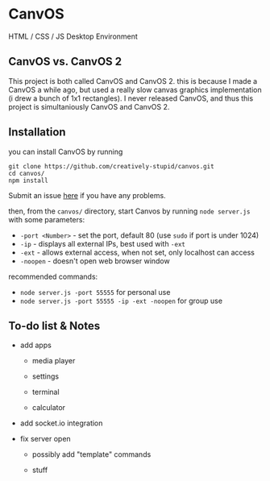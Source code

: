 # CanvOS
HTML / CSS / JS Desktop Environment

## CanvOS vs. CanvOS 2

This project is both called CanvOS and CanvOS 2. this is because I made a CanvOS a while ago, but used a really slow canvas graphics implementation (i drew a bunch of 1x1 rectangles). I never released CanvOS, and thus this project is simultaniously CanvOS and CanvOS 2.

## Installation

you can install CanvOS by running
```
git clone https://github.com/creatively-stupid/canvos.git
cd canvos/
npm install
```

Submit an issue [here](https://github.com/creatively-stupid/canvos/issues/new) if you have any problems.

then, from the `canvos/` directory, start Canvos by running `node server.js` with some parameters:

- `-port <Number>` - set the port, default 80 (use `sudo` if port is under 1024)
- `-ip` - displays all external IPs, best used with `-ext`
- `-ext` - allows external access, when not set, only localhost can access
- `-noopen` - doesn't open web browser window

recommended commands:

- `node server.js -port 55555` for personal use
- `node server.js -port 55555 -ip -ext -noopen` for group use

## To-do list & Notes

- add apps

  - media player

  - settings

  - terminal

  - calculator

- add socket.io integration

- fix server open

  - possibly add "template" commands

  - stuff

